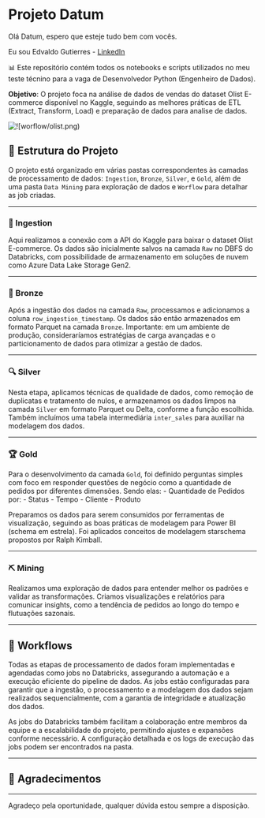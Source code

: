 # Projeto Datum 

Olá Datum, espero que esteje tudo bem com vocês.

Eu sou Edvaldo Gutierres - [LinkedIn](https://www.linkedin.com/in/edvaldo-gutierres-6b4a5768/)

📊 Este repositório contém todos os notebooks e scripts utilizados no meu teste técnino  para a vaga de Desenvolvedor Python (Engenheiro de Dados).

**Objetivo**: O projeto foca na análise de dados de vendas do dataset Olist E-commerce disponível no Kaggle, seguindo as melhores práticas de ETL (Extract, Transform, Load) e preparação de dados para analise de dados.

![!\[worflow/olist.png)](Worflows/olist.png)

## 📁 Estrutura do Projeto

O projeto está organizado em várias pastas correspondentes às camadas de processamento de dados: `Ingestion`, `Bronze`, `Silver`, e `Gold`, além de uma pasta `Data Mining` para exploração de dados e `Worflow` para detalhar as job criadas.

---
### 🔗 Ingestion
Aqui realizamos a conexão com a API do Kaggle para baixar o dataset Olist E-commerce. Os dados são inicialmente salvos na camada `Raw` no DBFS do Databricks, com possibilidade de armazenamento em soluções de nuvem como Azure Data Lake Storage Gen2.

---
### 🔄 Bronze
Após a ingestão dos dados na camada `Raw`, processamos e adicionamos a coluna `row_ingestion_timestamp`. Os dados são então armazenados em formato Parquet na camada `Bronze`. Importante: em um ambiente de produção, consideraríamos estratégias de carga avançadas e o particionamento de dados para otimizar a gestão de dados.

---
### 🔍 Silver
Nesta etapa, aplicamos técnicas de qualidade de dados, como remoção de duplicatas e tratamento de nulos, e armazenamos os dados limpos na camada `Silver` em formato Parquet ou Delta, conforme a função escolhida. Também incluímos uma tabela intermediária `inter_sales` para auxiliar na modelagem dos dados.

---
### 🏆 Gold
Para o desenvolvimento da camada `Gold`, foi definido perguntas simples com foco em responder questões de negócio como a quantidade de pedidos por diferentes dimensões. 
Sendo elas:
    - Quantidade de Pedidos por:
        - Status
        - Tempo
        - Cliente
        - Produto

 Preparamos os dados para serem consumidos por ferramentas de visualização, seguindo as boas práticas de modelagem para Power BI (schema em estrela). Foi aplicados conceitos de modelagem starschema propostos por Ralph Kimball.

---
### ⛏️ Mining
Realizamos uma exploração de dados para entender melhor os padrões e validar as transformações. Criamos visualizações e relatórios para comunicar insights, como a tendência de pedidos ao longo do tempo e flutuações sazonais.

---
## 🚀 Workflows
Todas as etapas de processamento de dados foram implementadas e agendadas como jobs no Databricks, assegurando a automação e a execução eficiente do pipeline de dados. As jobs estão configuradas para garantir que a ingestão, o processamento e a modelagem dos dados sejam realizados sequencialmente, com a garantia de integridade e atualização dos dados.

As jobs do Databricks também facilitam a colaboração entre membros da equipe e a escalabilidade do projeto, permitindo ajustes e expansões conforme necessário. A configuração detalhada e os logs de execução das jobs podem ser encontrados na pasta.

---
## 🙏 Agradecimentos
---

Agradeço pela oportunidade, qualquer dúvida estou sempre a disposição.
